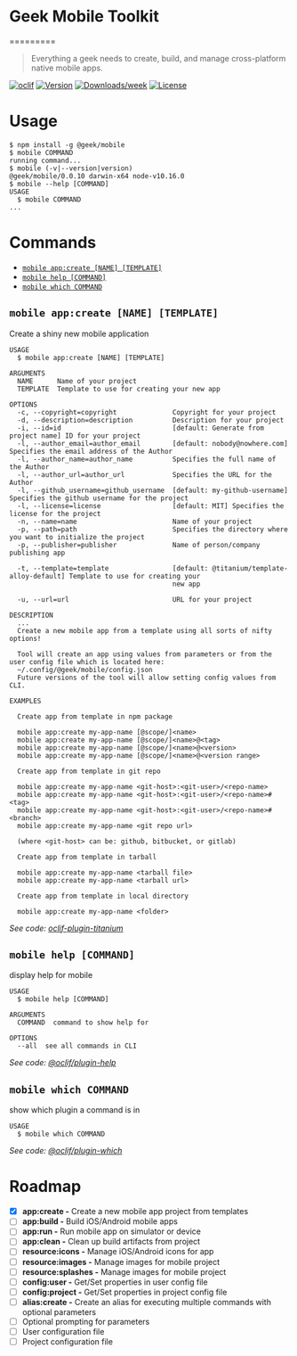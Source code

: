 # Geek Mobile Toolkit
=========
> Everything a geek needs to create, build, and manage cross-platform native mobile apps.


[![oclif](https://img.shields.io/badge/cli-oclif-brightgreen.svg)](https://oclif.io)
[![Version](https://img.shields.io/npm/v/@geek/mobile.svg)](https://npmjs.org/package/@geek/mobile)
[![Downloads/week](https://img.shields.io/npm/dw/@geek/mobile.svg)](https://npmjs.org/package/@geek/mobile)
[![License](https://img.shields.io/npm/l/@geek/mobile.svg)](https://github.com/brentonhouse/geek-mobile/blob/master/package.json)


# Usage
<!-- usage -->
```sh-session
$ npm install -g @geek/mobile
$ mobile COMMAND
running command...
$ mobile (-v|--version|version)
@geek/mobile/0.0.10 darwin-x64 node-v10.16.0
$ mobile --help [COMMAND]
USAGE
  $ mobile COMMAND
...
```
<!-- usagestop -->

# Commands
<!-- commands -->
* [`mobile app:create [NAME] [TEMPLATE]`](#mobile-appcreate-name-template)
* [`mobile help [COMMAND]`](#mobile-help-command)
* [`mobile which COMMAND`](#mobile-which-command)

## `mobile app:create [NAME] [TEMPLATE]`

Create a shiny new mobile application

```
USAGE
  $ mobile app:create [NAME] [TEMPLATE]

ARGUMENTS
  NAME      Name of your project
  TEMPLATE  Template to use for creating your new app

OPTIONS
  -c, --copyright=copyright              Copyright for your project
  -d, --description=description          Description for your project
  -i, --id=id                            [default: Generate from project name] ID for your project
  -l, --author_email=author_email        [default: nobody@nowhere.com] Specifies the email address of the Author
  -l, --author_name=author_name          Specifies the full name of the Author
  -l, --author_url=author_url            Specifies the URL for the Author
  -l, --github_username=github_username  [default: my-github-username] Specifies the github username for the project
  -l, --license=license                  [default: MIT] Specifies the license for the project
  -n, --name=name                        Name of your project
  -p, --path=path                        Specifies the directory where you want to initialize the project
  -p, --publisher=publisher              Name of person/company publishing app

  -t, --template=template                [default: @titanium/template-alloy-default] Template to use for creating your
                                         new app

  -u, --url=url                          URL for your project

DESCRIPTION
  ...
  Create a new mobile app from a template using all sorts of nifty options!

  Tool will create an app using values from parameters or from the user config file which is located here:  
  ~/.config/@geek/mobile/config.json
  Future versions of the tool will allow setting config values from CLI.

EXAMPLES

  Create app from template in npm package

  mobile app:create my-app-name [@scope/]<name>
  mobile app:create my-app-name [@scope/]<name>@<tag>
  mobile app:create my-app-name [@scope/]<name>@<version>
  mobile app:create my-app-name [@scope/]<name>@<version range>

  Create app from template in git repo

  mobile app:create my-app-name <git-host>:<git-user>/<repo-name>
  mobile app:create my-app-name <git-host>:<git-user>/<repo-name>#<tag>
  mobile app:create my-app-name <git-host>:<git-user>/<repo-name>#<branch>
  mobile app:create my-app-name <git repo url>

  (where <git-host> can be: github, bitbucket, or gitlab)

  Create app from template in tarball

  mobile app:create my-app-name <tarball file>
  mobile app:create my-app-name <tarball url>

  Create app from template in local directory

  mobile app:create my-app-name <folder>
```

_See code: [oclif-plugin-titanium](https://github.com/brentonhouse/oclif-plugin-titanium/blob/v0.0.9/src/commands/app/create.js)_

## `mobile help [COMMAND]`

display help for mobile

```
USAGE
  $ mobile help [COMMAND]

ARGUMENTS
  COMMAND  command to show help for

OPTIONS
  --all  see all commands in CLI
```

_See code: [@oclif/plugin-help](https://github.com/oclif/plugin-help/blob/v2.2.0/src/commands/help.ts)_

## `mobile which COMMAND`

show which plugin a command is in

```
USAGE
  $ mobile which COMMAND
```

_See code: [@oclif/plugin-which](https://github.com/oclif/plugin-which/blob/v1.0.3/src/commands/which.ts)_
<!-- commandsstop -->

# Roadmap

- [x] **app:create -** Create a new mobile app project from templates
- [ ] **app:build -** Build iOS/Android mobile apps
- [ ] **app:run -** Run mobile app on simulator or device
- [ ] **app:clean -** Clean up build artifacts from project
- [ ] **resource:icons -** Manage iOS/Android icons for app
- [ ] **resource:images -** Manage images for mobile project
- [ ] **resource:splashes -** Manage images for mobile project
- [ ] **config:user -** Get/Set properties in user config file
- [ ] **config:project -** Get/Set properties in project config file
- [ ] **alias:create -** Create an alias for executing multiple commands with optional parameters
- [ ] Optional prompting for parameters
- [ ] User configuration file
- [ ] Project configuration file
